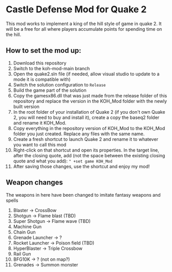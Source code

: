 # Castle Defense Mod for Quake 2

This mod works to implement a king of the hill style of game in quake 2. It will be a free for all
where players accumulate points for spending time on the hill.

## How to set the mod up:
1. Download this repository
2. Switch to the koh-mod-main branch
3. Open the quake2.sln file (if needed, allow visual studio to update to a mode it is compatible with)
4. Switch the solution configuration to `Release`
5. Build the game part of the solution
6. Copy the gamesx86.dll that was just made from the release folder of this repository and replace the
version in the KOH_Mod folder with the newly built version
7. In the root folder of your installation of Quake 2 (if you don't own Quake 2, you will need to 
buy and install it), create a copy the baseq2 folder and rename it KOH_Mod.
8. Copy everything in the repository version of KOH_Mod to the KOH_Mod folder you just created. 
Replace any files with the same name.
9. Create a fresh shortcut to launch Quake 2 and rename it to whatever you want to call this mod
10. Right-click on that shortcut and open its properties. In the target line, after the closing quote, 
add (not the space between the existing closing quote and what you add): `" +set game KOH_Mod`
11. After saving those changes, use the shortcut and enjoy my mod!

## Weapon changes
The weapons in here have been changed to imitate fantasy weapons and spells
1. Blaster -> CrossBow
2. Shotgun -> Flame blast (TBD)
3. Super Shotgun -> Flame wave (TBD)
4. Machine Gun
5. Chain Gun
6. Grenade Launcher -> ?
7. Rocket Launcher -> Poison field (TBD)
8. HyperBlaster -> Triple Crossbow
9. Rail Gun
10. BFG10K -> ? (not on map?)
11. Grenades -> Summon monster
